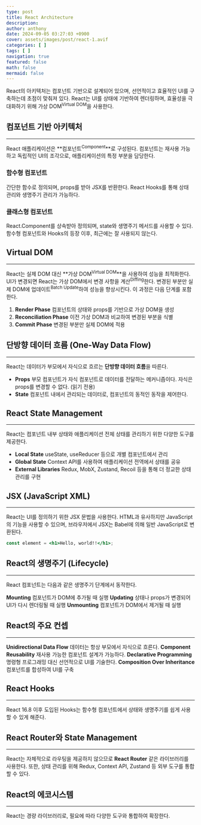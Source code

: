 ```yaml
---
type: post
title: React Architecture
description:
author: anthony
date: 2024-09-05 03:27:03 +0900
cover: assets/images/post/react-1.avif
categories: [ ]
tags: [ ]
navigation: true
featured: false
math: false
mermaid: false
---
```


React의 아키텍처는 컴포넌트 기반으로 설계되어 있으며, 선언적이고 효율적인 UI를 구축하는데 초점이 맞춰져 있다. React는 UI를 상태에 기반하여 렌더링하며,
효율성을 극대화하기 위해 가상 DOM<sup>Virtual DOM</sup>을 사용한다.

## 컴포넌트 기반 아키텍처

____

React 애플리케이션은 **컴포넌트<sup>Component</sup>**로 구성된다. 컴포넌트는 재사용 가능하고 독립적인 UI의 조각으로, 애플리케이션의 특정 부분을
담당한다.

### 함수형 컴포넌트

간단한 함수로 정의되며, props를 받아 JSX를 반환한다. React Hooks를 통해 상태 관리와 생명주기 관리가 가능하다.

### 클래스형 컴포넌트

React.Component를 상속받아 정의되며, state와 생명주기 메서드를 사용할 수 있다. 함수형 컴포넌트와 Hooks의 등장 이후, 최근에는 잘 사용되지 않는다.

## Virtual DOM

____

React는 실제 DOM 대신 **가상 DOM<sup>Virtual DOM</sup>**을 사용하여 성능을 최적화한다. UI가 변경되면 React는 가상 DOM에서 변경 사항을
계산<sup>Diffing</sup>한다. 변경된 부분만 실제 DOM에 업데이트<sup>Batch Update</sup>하여 성능을 향상시킨다. 이 과정은 다음 단계를 포함한다.

1. **Render Phase** 컴포넌트의 상태와 props를 기반으로 가상 DOM을 생성
2. **Reconciliation Phase** 이전 가상 DOM과 비교하여 변경된 부분을 식별
3. **Commit Phase** 변경된 부분만 실제 DOM에 적용

## 단방향 데이터 흐름 (One-Way Data Flow)

____

React는 데이터가 부모에서 자식으로 흐르는 **단방향 데이터 흐름**을 따른다.

- **Props** 부모 컴포넌트가 자식 컴포넌트로 데이터를 전달하는 메커니즘이다. 자식은 props를 변경할 수 없다. (읽기 전용)
- **State** 컴포넌트 내에서 관리되는 데이터로, 컴포넌트의 동적인 동작을 제어한다.

## React State Management

____

React는 컴포넌트 내부 상태와 애플리케이션 전체 상태를 관리하기 위한 다양한 도구를 제공한다.

- **Local State** useState, useReducer 등으로 개별 컴포넌트에서 관리
- **Global State** Context API를 사용하여 애플리케이션 전역에서 상태를 공유
- **External Libraries** Redux, MobX, Zustand, Recoil 등을 통해 더 정교한 상태 관리를 구현

## JSX (JavaScript XML)

____

React는 UI를 정의하기 위한 JSX 문법을 사용한다. HTML과 유사하지만 JavaScript의 기능을 사용할 수 있으며, 브라우저에서 JSX는 Babel에 의해 일반
JavaScript로 변환된다.

```jsx
const element = <h1>Hello, world!!</h1>;
```

## React의 생명주기 (Lifecycle)

____

React 컴포넌트는 다음과 같은 생명주기 단계에서 동작한다.

**Mounting** 컴포넌트가 DOM에 추가될 때 실행
**Updating** 상태나 props가 변경되어 UI가 다시 렌더링될 때 실행
**Unmounting** 컴포넌트가 DOM에서 제거될 때 실행

## React의 주요 컨셉

____

**Unidirectional Data Flow** 데이터는 항상 부모에서 자식으로 흐른다.
**Component Reusability** 재사용 가능한 컴포넌트 설계가 가능하다.
**Declarative Programming** 명령형 프로그래밍 대신 선언적으로 UI를 기술한다.
**Composition Over Inheritance** 컴포넌트를 합성하여 UI를 구축

## React Hooks

____

React 16.8 이후 도입된 Hooks는 함수형 컴포넌트에서 상태와 생명주기를 쉽게 사용할 수 있게 해준다.

## React Router와 State Management

____

React는 자체적으로 라우팅을 제공하지 않으므로 **React Router** 같은 라이브러리를 사용한다. 또한, 상태 관리를 위해 Redux, Context API, Zustand
등 외부 도구를 통합할 수 있다.

## React의 에코시스템

____

React는 경량 라이브러리로, 필요에 따라 다양한 도구와 통합하여 확장한다.
